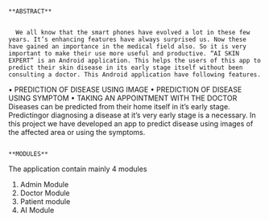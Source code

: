                                                                             **ABSTRACT**

      
      We all know that the smart phones have evolved a lot in these few years. It’s enhancing features have always surprised us. Now these have gained an importance in the medical field also. So it is very important to make their use more useful and productive. “AI SKIN EXPERT” is an Android application. This helps the users of this app to predict their skin disease in its early stage itself without been consulting a doctor. This Android application have following features. 
• PREDICTION OF DISEASE USING IMAGE
• PREDICTION OF DISEASE USING SYMPTOM
• TAKING AN APPOINTMENT WITH THE DOCTOR
Diseases can be predicted from their home itself in it’s early stage. Predictingor diagnosing a disease at it’s very early stage is a necessary. In this project we have developed an app to 
predict disease using images of the affected area or using the symptoms.

                                                                           **MODULES**
 
 The application contain mainly 4 modules 
1. Admin Module 
2. Doctor Module 
3. Patient module 
4. AI Module
